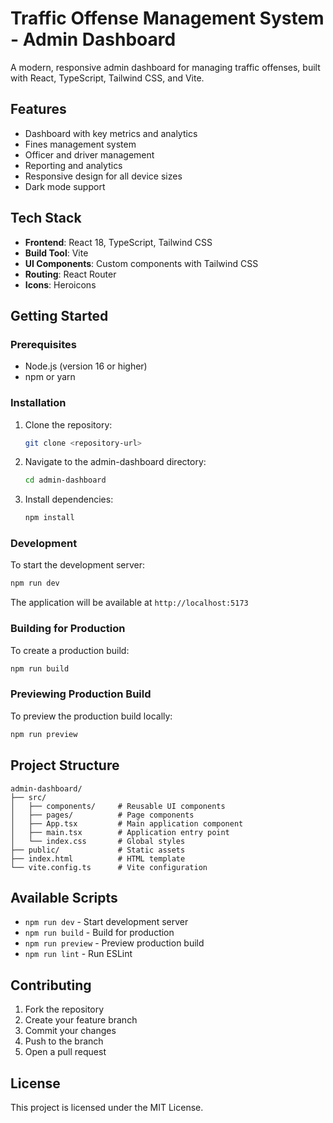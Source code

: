 # Traffic Offense Management System - Admin Dashboard

A modern, responsive admin dashboard for managing traffic offenses, built with React, TypeScript, Tailwind CSS, and Vite.

## Features

- Dashboard with key metrics and analytics
- Fines management system
- Officer and driver management
- Reporting and analytics
- Responsive design for all device sizes
- Dark mode support

## Tech Stack

- **Frontend**: React 18, TypeScript, Tailwind CSS
- **Build Tool**: Vite
- **UI Components**: Custom components with Tailwind CSS
- **Routing**: React Router
- **Icons**: Heroicons

## Getting Started

### Prerequisites

- Node.js (version 16 or higher)
- npm or yarn

### Installation

1. Clone the repository:

   ```bash
   git clone <repository-url>
   ```

2. Navigate to the admin-dashboard directory:

   ```bash
   cd admin-dashboard
   ```

3. Install dependencies:
   ```bash
   npm install
   ```

### Development

To start the development server:

```bash
npm run dev
```

The application will be available at `http://localhost:5173`

### Building for Production

To create a production build:

```bash
npm run build
```

### Previewing Production Build

To preview the production build locally:

```bash
npm run preview
```

## Project Structure

```
admin-dashboard/
├── src/
│   ├── components/     # Reusable UI components
│   ├── pages/          # Page components
│   ├── App.tsx         # Main application component
│   ├── main.tsx        # Application entry point
│   └── index.css       # Global styles
├── public/             # Static assets
├── index.html          # HTML template
└── vite.config.ts      # Vite configuration
```

## Available Scripts

- `npm run dev` - Start development server
- `npm run build` - Build for production
- `npm run preview` - Preview production build
- `npm run lint` - Run ESLint

## Contributing

1. Fork the repository
2. Create your feature branch
3. Commit your changes
4. Push to the branch
5. Open a pull request

## License

This project is licensed under the MIT License.

